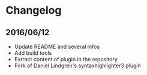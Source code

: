 # Changelog

## 2016/06/12

* Update README and several infos
* Add build tools
* Extract content of plugin in the repository
* Fork of Daniel Lindgren's syntaxhighlighter3 plugin
